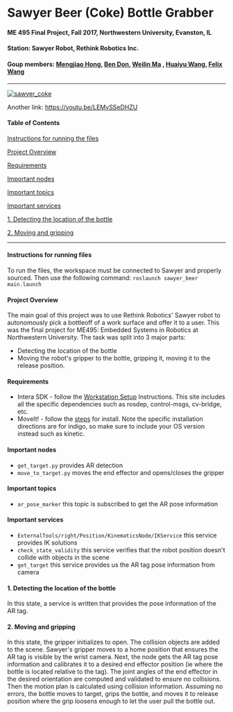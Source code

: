 Sawyer Beer (Coke) Bottle Grabber
=============================================
#### ME 495 Final Project, Fall 2017, Northwestern University, Evanston, IL
#### Station: Sawyer Robot, Rethink Robotics Inc.
#### Goup members:  [Mengjiao Hong](https://github.com/MuMu1018), [Ben Don](https://github.com/benbdon), [Weilin Ma](https://github.com/KansoW) , [Huaiyu Wang](https://github.com/whycn), [Felix Wang](https://github.com/yanweiw)
---------------------------------------------

[![sawyer_coke](https://img.youtube.com/vi/asuPnFKfNog/0.jpg)](https://www.youtube.com/watch?v=asuPnFKfNog)

Another link: https://youtu.be/LEMvSSeDHZU

#### Table of Contents ####

[Instructions for running the files](#Instructions)

[Project Overview](#Project\Overview)

[Requirements](#Requirements)

[Important nodes](#nodes)

[Important topics](#topics)

[Important services](#services)

[1. Detecting the location of the bottle ](#Vision)

[2. Moving and gripping](#Movement)

---------------------------------------------
#### Instructions for running files <a name="Instructions"></a>

To run the files, the workspace must be connected to Sawyer and properly sourced. Then use the following command: `roslaunch sawyer_beer main.launch`

#### Project Overview  <a name="Project\Overview"></a>
The main goal of this project was to use Rethink Robotics' Sawyer robot to autonomously pick a bottleoff of a work surface and offer it to a user. This was the final project for ME495: Embedded Systems in Robotics at Northwestern University. The task was split into 3 major parts:
* Detecting the location of the bottle
* Moving the robot's gripper to the bottle, gripping it, moving it to the release position.


#### Requirements <a name="Requirements"></a>

  *  Intera SDK - follow the [Workstation Setup](http://sdk.rethinkrobotics.com/intera/Workstation_Setup) Instructions. This site includes all the specific dependencies such as rosdep, control-msgs, cv-bridge, etc.
  *  MoveIt! - follow the [steps](http://moveit.ros.org/install/) for install. Note the specific installation directions are for indigo, so make sure to include your OS version instead such as kinetic.

#### Important nodes <a name="nodes"></a>
 * `get_target.py` provides AR detection
 * `move_to_target.py` moves the end effector and opens/closes the gripper

#### Important topics <a name="topics"></a>
 * `ar_pose_marker` this topic is subscribed to get the AR pose information

#### Important services <a name="services"></a>
 * `ExternalTools/right/Position/KinematicsNode/IKService` this service provides IK solutions
 * `check_state_validity` this service verifies that the robot position doesn't collide with objects in the scene
 * `get_target` this service provides us the AR tag pose information from camera

#### 1. Detecting the location of the bottle <a name="Vision"></a>
In this state, a service is written that provides the pose information of the AR tag.

#### 2. Moving and gripping <a name="Movement"></a>
In this state, the gripper initializes to open. The collision objects are added to the scene. Sawyer's gripper moves to a home position that ensures the AR tag is visible by the wrist camera. Next, the node gets the AR tag pose information and calibrates it to a desired end effector position (ie where the bottle is located relative to the tag). The joint angles of the end effector in the desired orientation are computed and validated to ensure no collisions. Then the motion plan is calculated using collision information. Assuming no errors, the bottle moves to target, grips the bottle, and moves it to release position where the grip loosens enough to let the user pull the bottle out.
